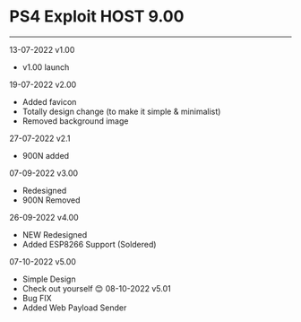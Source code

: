 # PS4 Exploit HOST 9.00
---
13-07-2022 v1.00
- v1.00 launch

19-07-2022 v2.00
- Added favicon
- Totally design change (to make it simple & minimalist)
- Removed background image 

27-07-2022 v2.1
- 900N added

07-09-2022 v3.00
- Redesigned
- 900N Removed

26-09-2022 v4.00
- NEW Redesigned
- Added ESP8266 Support (Soldered)

07-10-2022 v5.00
- Simple Design
- Check out yourself 😊
08-10-2022 v5.01
- Bug FIX
- Added Web Payload Sender
